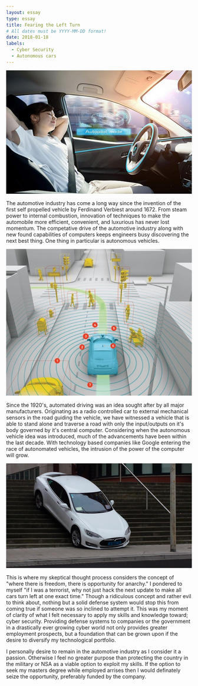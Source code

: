 ```yaml
---
layout: essay
type: essay
title: Fearing the Left Turn
# All dates must be YYYY-MM-DD format!
date: 2018-01-18
labels:
  - Cyber Security
  - Autonomous cars
---
```


<img class="ui small left circular floated image" src="../images/leftturn1.jpg">

The automotive industry has come a long way since the invention of the first self propelled vehicle by Ferdinand Verbiest around 1672. From steam power to internal combustion, innovation of techniques to make the automobile more efficient, convenient, and luxurious has never lost momentum. The competative drive of the automotive industry along with new found capabilities of computers keeps engineers busy discovering the next best thing. One thing in particular is autonomous vehicles. 

<img class="ui small left circular floated image" src="../images/leftturn2.jpg">

Since the 1920's, automated driving was an idea sought after by all major manufacturers. Originating as a radio controlled car to external  mechanical sensors in the road guiding the vehicle, we have witnessed a vehicle that is able to stand alone and traverse a road with only the input/outputs on it's body governed by it's central computer. Considering when the autonomous vehicle idea was introduced, much of the advancements have been within the last decade. With technology based companies like Google entering the race of autonomated vehicles, the intrusion of the power of the computer will grow. 

<img class="ui small left circular floated image" src="../images/leftturn3.jpg">

This is where my skeptical thought process considers the concept of "where there is freedom, there is opportunity for anarchy." I pondered to myself "if I was a terrorist, why not just hack the next update to make all cars turn left at one exact time." Though a ridiculous concept and rather evil to think about, nothing but a solid defense system would stop this from coming true if someone was so inclined to attempt it. This was my moment of clarity of what I felt necessary to apply my skills and knowledge toward; cyber security. Providing defense systems to companies or the government in a drastically ever growing cyber world not only provides greater employment prospects, but a foundation that can be grown upon if the desire to diversify my technological portfolio.  

I personally desire to remain in the automotive industry as I consider it a passion. Otherwise I feel no greater purpose than protecting the country in the military or NSA as a viable option to exploit my skills. If the option to seek my masters degree while employed arrises then I would definately seize the opportunity, preferably funded by the company.  
